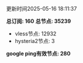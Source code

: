 更新时间2025-05-16 18:11:37

**总订阅: 160**
**总节点: 35239**
- vless节点: 12932
- hysteria2节点: 3

**google ping有效节点: 280**
